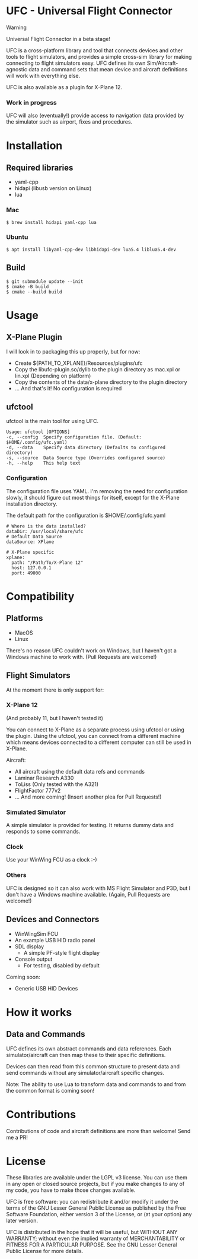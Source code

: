 UFC - Universal Flight Connector
==

> [!WARNING]
> Universal Flight Connector in a beta stage!

UFC is a cross-platform library and tool that connects devices and other tools to flight
simulators, and provides a simple cross-sim library for making connecting to flight
simulators easy. UFC defines its own Sim/Aircraft-agnostic data and command sets
that mean device and aircraft definitions will work with everything else.

UFC is also available as a plugin for X-Plane 12.

### Work in progress
UFC will also (eventually!) provide access to navigation data provided by the simulator
such as airport, fixes and procedures.


# Installation

## Required libraries
* yaml-cpp
* hidapi (libusb version on Linux)
* lua

### Mac
```
$ brew install hidapi yaml-cpp lua
```

### Ubuntu
```
$ apt install libyaml-cpp-dev libhidapi-dev lua5.4 liblua5.4-dev
```

## Build
```
$ git submodule update --init
$ cmake -B build
$ cmake --build build
```


# Usage

## X-Plane Plugin
I will look in to packaging this up properly, but for now:
* Create ${PATH_TO_XPLANE}/Resources/plugins/ufc
* Copy the libufc-plugin.so/dylib to the plugin directory as mac.xpl or lin.xpl (Depending on platform)
* Copy the contents of the data/x-plane directory to the plugin directory
* ... And that's it! No configuration is required

## ufctool
ufctool is the main tool for using UFC.

```
Usage: ufctool [OPTIONS]
-c, --config  Specify configuration file. (Default: $HOME/.config/ufc.yaml)
-d, --data    Specify data directory (Defaults to configured directory)
-s, --source  Data Source type (Overrides configured source)
-h, --help    This help text
```

### Configuration
The configuration file uses YAML. I'm removing the need for configuration slowly,
it should figure out most things for itself, except for the X-Plane installation
directory.

The default path for the configuration is $HOME/.config/ufc.yaml

```aiignore
# Where is the data installed?
dataDir: /usr/local/share/ufc
# Default Data Source
dataSource: XPlane

# X-Plane specific 
xplane:
  path: "/Path/To/X-Plane 12"
  host: 127.0.0.1
  port: 49000
```


# Compatibility

## Platforms
* MacOS
* Linux

There's no reason UFC couldn't work on Windows, but I haven't got a Windows machine to
work with. (Pull Requests are welcome!)


## Flight Simulators
At the moment there is only support for:

### X-Plane 12
(And probably 11, but I haven't tested it)

You can connect to X-Plane as a separate process using ufctool or using the plugin. Using the ufctool, you can connect from a different machine which means devices connected to a different computer can still be used in X-Plane.

Aircraft:
  * All aircraft using the default data refs and commands
  * Laminar Research A330
  * ToLiss (Only tested with the A321)
  * FlightFactor 777v2
  * ... And more coming! (Insert another plea for Pull Requests!)

### Simulated Simulator
A simple simulator is provided for testing. It returns dummy data and responds to some commands.

### Clock
Use your WinWing FCU as a clock :-)

### Others
UFC is designed so it can also work with MS Flight Simulator and P3D, but I don't have
a Windows machine available. (Again, Pull Requests are welcome!)


## Devices and Connectors
* WinWingSim FCU
* An example USB HID radio panel
* SDL display
  * A simple PF-style flight display
* Console output
  * For testing, disabled by default

Coming soon:
* Generic USB HID Devices

# How it works
## Data and Commands
UFC defines its own abstract commands and data references. Each simulator/aircraft
can then map these to their specific definitions.

Devices can then read from this common structure to present data and send commands without any simulator/aircraft specific changes.

Note: The ability to use Lua to transform data and commands to and from the common format
is coming soon!


# Contributions
Contributions of code and aircraft definitions are more than welcome! Send me a PR!


# License

These libraries are available under the LGPL v3 license. You can use them
in any open or closed source projects, but if you make changes to any of
my code, you have to make those changes available.

UFC is free software: you can redistribute it and/or modify
it under the terms of the GNU Lesser General Public License as published by
the Free Software Foundation, either version 3 of the License, or
(at your option) any later version.

UFC is distributed in the hope that it will be useful,
but WITHOUT ANY WARRANTY; without even the implied warranty of
MERCHANTABILITY or FITNESS FOR A PARTICULAR PURPOSE.  See the
GNU Lesser General Public License for more details.

